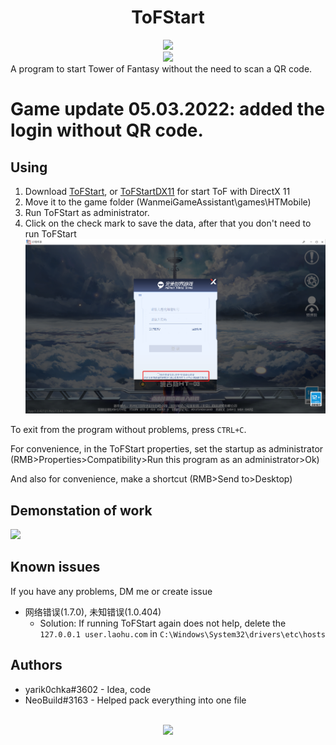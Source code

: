<h1 align="center">ToFStart</h1>

<div align="center">
<a href="https://discord.gg/QvHWNxb6pH">
<img src="https://invidget.switchblade.xyz/QvHWNxb6pH?language=en"/>
</a> 
<br>
<img src="https://img.shields.io/github/downloads/yarik0chka/ToFStart/total.svg"/>
<br>
</div>
A program to start Tower of Fantasy without the need to scan a QR code.

# Game update 05.03.2022: added the login without QR code.
## Using

1. Download [ToFStart](https://github.com/yarik0chka/ToFStart/releases/latest/download/ToFStart.exe), or [ToFStartDX11](https://github.com/yarik0chka/ToFStart/releases/latest/download/ToFStartDX11.exe) for start ToF with DirectX 11
2. Move it to the game folder (WanmeiGameAssistant\games\HTMobile)
3. Run ToFStart as administrator.
4. Click on the check mark to save the data, after that you don't need to run ToFStart
![](/WmgpMobileGame.png?raw=true)

To exit from the program without problems, press `CTRL+C`.

For convenience, in the ToFStart properties, set the startup as administrator (RMB>Properties>Compatibility>Run this program as an administrator>Ok)

And also for convenience, make a shortcut (RMB>Send to>Desktop)
## Demonstation of work

[![](https://i.ytimg.com/vi/12baQ9mzK-w/maxresdefault.jpg)](https://www.youtube.com/watch?v=12baQ9mzK-w)

## Known issues
If you have any problems, DM me or create issue
- 网络错误(1.7.0), 未知错误(1.0.404)
  - Solution: If running ToFStart again does not help, delete the `127.0.0.1 user.laohu.com` in `C:\Windows\System32\drivers\etc\hosts`

## Authors

- yarik0chka#3602 - Idea, code
- NeoBuild#3163 - Helped pack everything into one file

<br>
<div align="center">
<img src="https://count.getloli.com/get/@ToFStart?theme=moebooru-h"/>
</div>
